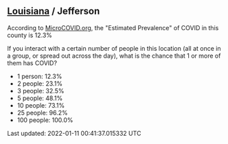 
## [Louisiana](/united-states/louisiana) / Jefferson

According to [MicroCOVID.org](http://microcovid.org),
the "Estimated Prevalence" of COVID in this county is 12.3%

If you interact with a certain number of people in this location
(all at once in a group, or spread out across the day), what is the chance that
1 or more of them has COVID?

- 1 person: 12.3%
- 2 people: 23.1%
- 3 people: 32.5%
- 5 people: 48.1%
- 10 people: 73.1%
- 25 people: 96.2%
- 100 people: 100.0%

Last updated: 2022-01-11 00:41:37.015332 UTC
